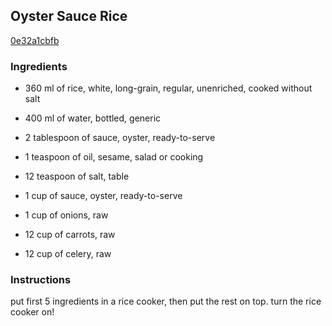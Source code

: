 ## Oyster Sauce Rice

[0e32a1cbfb](http://www.food.com/recipe/oyster-sauce-rice-467313)

### Ingredients

 - 360 ml of rice, white, long-grain, regular, unenriched, cooked without salt

 - 400 ml of water, bottled, generic

 - 2 tablespoon of sauce, oyster, ready-to-serve

 - 1 teaspoon of oil, sesame, salad or cooking

 - 12 teaspoon of salt, table

 - 1 cup of sauce, oyster, ready-to-serve

 - 1 cup of onions, raw

 - 12 cup of carrots, raw

 - 12 cup of celery, raw

### Instructions

put first 5 ingredients in a rice cooker, then put the rest on top. turn the rice cooker on!